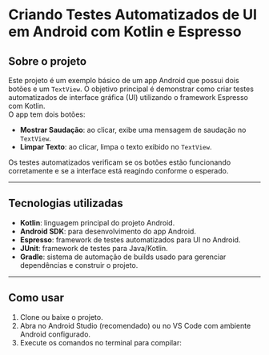 # Criando Testes Automatizados de UI em Android com Kotlin e Espresso

## Sobre o projeto

Este projeto é um exemplo básico de um app Android que possui dois botões e um `TextView`. O objetivo principal é demonstrar como criar testes automatizados de interface gráfica (UI) utilizando o framework Espresso com Kotlin.  
O app tem dois botões:  
- **Mostrar Saudação**: ao clicar, exibe uma mensagem de saudação no `TextView`.  
- **Limpar Texto**: ao clicar, limpa o texto exibido no `TextView`.  

Os testes automatizados verificam se os botões estão funcionando corretamente e se a interface está reagindo conforme o esperado.

---

## Tecnologias utilizadas

- **Kotlin**: linguagem principal do projeto Android.  
- **Android SDK**: para desenvolvimento do app Android.  
- **Espresso**: framework de testes automatizados para UI no Android.  
- **JUnit**: framework de testes para Java/Kotlin.  
- **Gradle**: sistema de automação de builds usado para gerenciar dependências e construir o projeto.

---

## Como usar

1. Clone ou baixe o projeto.  
2. Abra no Android Studio (recomendado) ou no VS Code com ambiente Android configurado.  
3. Execute os comandos no terminal para compilar:  
